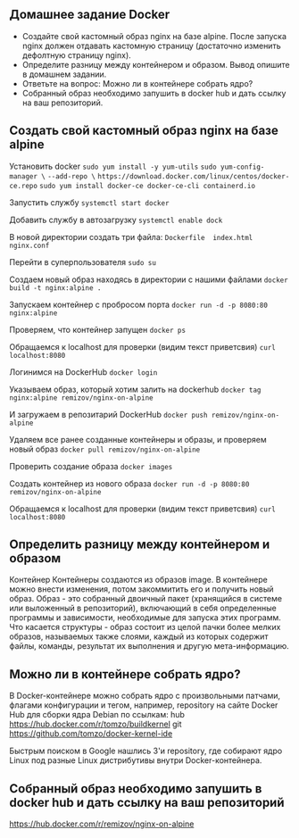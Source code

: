 ## Домашнее задание Docker 
- Создайте свой кастомный образ nginx на базе alpine. После запуска nginx должен отдавать кастомную страницу (достаточно изменить дефолтную страницу nginx).  
- Определите разницу между контейнером и образом. Вывод опишите в домашнем задании.  
- Ответьте на вопрос: Можно ли в контейнере собрать ядро?  
- Собранный образ необходимо запушить в docker hub и дать ссылку на ваш репозиторий.
 
## Создать свой кастомный образ nginx на базе alpine 

Установить docker
``sudo yum install -y yum-utils``
``sudo yum-config-manager \``
	``--add-repo \``
	``https://download.docker.com/linux/centos/docker-ce.repo``
``sudo yum install docker-ce docker-ce-cli containerd.io``

Запустить службу
``systemctl start docker``

Добавить службу в автозагрузку
``systemctl enable dock``

В новой директории создать три файла:
``Dockerfile  index.html  nginx.conf``

Перейти в суперпользователя
``sudo su``

Создаем новый образ находясь в директории с нашими файлами
``docker build -t nginx:alpine .``

Запускаем контейнер с пробросом порта
``docker run -d -p 8080:80 nginx:alpine``

Проверяем, что контейнер запущен
``docker ps``

Обращаемся к localhost для проверки (видим текст приветсвия)
``curl localhost:8080``

Логинимся на DockerHub
``docker login``

Указываем образ, который хотим залить на dockerhub
``docker tag nginx:alpine remizov/nginx-on-alpine``

И загружаем в репозитарий DockerHub
``docker push remizov/nginx-on-alpine``

Удаляем все ранее созданные контейнеры и образы, и проверяем новый образ
``docker pull remizov/nginx-on-alpine``

Проверить создание образа
``docker images``

Создать контейнер из нового образа
``docker run -d -p 8080:80 remizov/nginx-on-alpine``

Обращаемся к localhost для проверки (видим текст приветсвия)
``curl localhost:8080``

## Определить разницу между контейнером и образом  
Контейнер
Контейнеры создаются из образов image. В контейнере можно внести изменения, потом закоммитить его и получить новый образ.
Образ - это собранный двоичный пакет (хранящийся в системе или выложенный в репозиторий), включающий в себя определенные программы и зависимости, необходимые для запуска этих программ. Что касается структуры - образ состоит из целой пачки более мелких образов, называемых также слоями, каждый из которых содержит файлы, команды, результат их выполнения и другую мета-информацию.
## Можно ли в контейнере собрать ядро?
В Docker-контейнере можно собрать ядро с произвольными патчами, флагами конфигурации и тегом, например, repository на сайте Docker Hub для сборки ядра Debian по ссылкам:
hub https://hub.docker.com/r/tomzo/buildkernel
git https://github.com/tomzo/docker-kernel-ide

Быстрым поиском в Google нашлись 3'и repository, где собирают ядро Linux под разные Linux дистрибутивы внутри Docker-контейнера.

## Собранный образ необходимо запушить в docker hub и дать ссылку на ваш репозиторий
https://hub.docker.com/r/remizov/nginx-on-alpine
